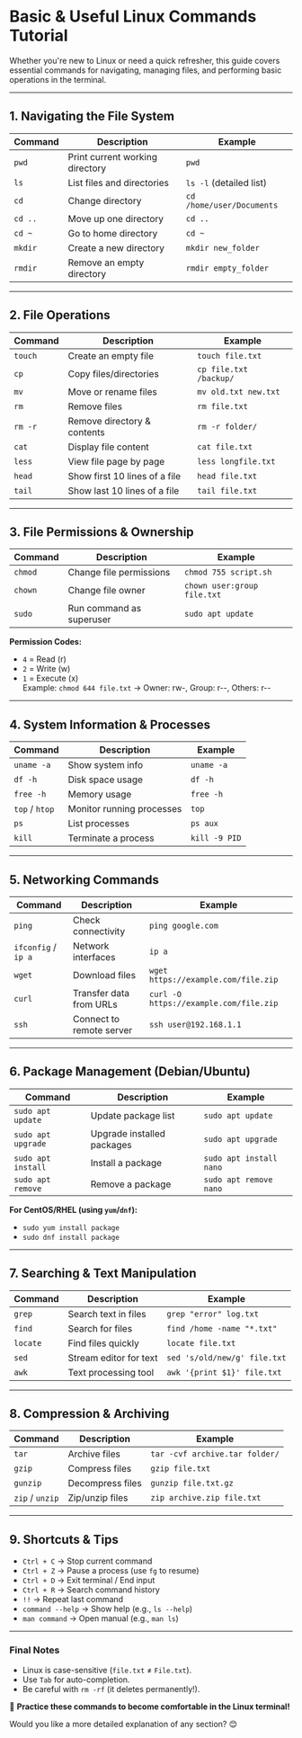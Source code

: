 # **Basic & Useful Linux Commands Tutorial**  

Whether you're new to Linux or need a quick refresher, this guide covers essential commands for navigating, managing files, and performing basic operations in the terminal.  

---

## **1. Navigating the File System**  

| Command | Description | Example |
|---------|------------|---------|
| `pwd` | Print current working directory | `pwd` |
| `ls` | List files and directories | `ls -l` (detailed list) |
| `cd` | Change directory | `cd /home/user/Documents` |
| `cd ..` | Move up one directory | `cd ..` |
| `cd ~` | Go to home directory | `cd ~` |
| `mkdir` | Create a new directory | `mkdir new_folder` |
| `rmdir` | Remove an empty directory | `rmdir empty_folder` |

---

## **2. File Operations**  

| Command | Description | Example |
|---------|------------|---------|
| `touch` | Create an empty file | `touch file.txt` |
| `cp` | Copy files/directories | `cp file.txt /backup/` |
| `mv` | Move or rename files | `mv old.txt new.txt` |
| `rm` | Remove files | `rm file.txt` |
| `rm -r` | Remove directory & contents | `rm -r folder/` |
| `cat` | Display file content | `cat file.txt` |
| `less` | View file page by page | `less longfile.txt` |
| `head` | Show first 10 lines of a file | `head file.txt` |
| `tail` | Show last 10 lines of a file | `tail file.txt` |

---

## **3. File Permissions & Ownership**  

| Command | Description | Example |
|---------|------------|---------|
| `chmod` | Change file permissions | `chmod 755 script.sh` |
| `chown` | Change file owner | `chown user:group file.txt` |
| `sudo` | Run command as superuser | `sudo apt update` |

**Permission Codes:**  
- `4` = Read (r)  
- `2` = Write (w)  
- `1` = Execute (x)  
Example: `chmod 644 file.txt` → Owner: rw-, Group: r--, Others: r--  

---

## **4. System Information & Processes**  

| Command | Description | Example |
|---------|------------|---------|
| `uname -a` | Show system info | `uname -a` |
| `df -h` | Disk space usage | `df -h` |
| `free -h` | Memory usage | `free -h` |
| `top` / `htop` | Monitor running processes | `top` |
| `ps` | List processes | `ps aux` |
| `kill` | Terminate a process | `kill -9 PID` |

---

## **5. Networking Commands**  

| Command | Description | Example |
|---------|------------|---------|
| `ping` | Check connectivity | `ping google.com` |
| `ifconfig` / `ip a` | Network interfaces | `ip a` |
| `wget` | Download files | `wget https://example.com/file.zip` |
| `curl` | Transfer data from URLs | `curl -O https://example.com/file.zip` |
| `ssh` | Connect to remote server | `ssh user@192.168.1.1` |

---

## **6. Package Management (Debian/Ubuntu)**  

| Command | Description | Example |
|---------|------------|---------|
| `sudo apt update` | Update package list | `sudo apt update` |
| `sudo apt upgrade` | Upgrade installed packages | `sudo apt upgrade` |
| `sudo apt install` | Install a package | `sudo apt install nano` |
| `sudo apt remove` | Remove a package | `sudo apt remove nano` |

**For CentOS/RHEL (using `yum`/`dnf`):**  
- `sudo yum install package`  
- `sudo dnf install package`  

---

## **7. Searching & Text Manipulation**  

| Command | Description | Example |
|---------|------------|---------|
| `grep` | Search text in files | `grep "error" log.txt` |
| `find` | Search for files | `find /home -name "*.txt"` |
| `locate` | Find files quickly | `locate file.txt` |
| `sed` | Stream editor for text | `sed 's/old/new/g' file.txt` |
| `awk` | Text processing tool | `awk '{print $1}' file.txt` |

---

## **8. Compression & Archiving**  

| Command | Description | Example |
|---------|------------|---------|
| `tar` | Archive files | `tar -cvf archive.tar folder/` |
| `gzip` | Compress files | `gzip file.txt` |
| `gunzip` | Decompress files | `gunzip file.txt.gz` |
| `zip` / `unzip` | Zip/unzip files | `zip archive.zip file.txt` |

---

## **9. Shortcuts & Tips**  
- `Ctrl + C` → Stop current command  
- `Ctrl + Z` → Pause a process (use `fg` to resume)  
- `Ctrl + D` → Exit terminal / End input  
- `Ctrl + R` → Search command history  
- `!!` → Repeat last command  
- `command --help` → Show help (e.g., `ls --help`)  
- `man command` → Open manual (e.g., `man ls`)  

---

### **Final Notes**  
- Linux is case-sensitive (`file.txt` ≠ `File.txt`).  
- Use `Tab` for auto-completion.  
- Be careful with `rm -rf` (it deletes permanently!).  

🚀 **Practice these commands to become comfortable in the Linux terminal!**  

Would you like a more detailed explanation of any section? 😊
